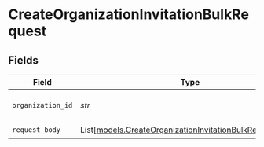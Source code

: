 # CreateOrganizationInvitationBulkRequest


## Fields

| Field                                                                                                                | Type                                                                                                                 | Required                                                                                                             | Description                                                                                                          | Example                                                                                                              |
| -------------------------------------------------------------------------------------------------------------------- | -------------------------------------------------------------------------------------------------------------------- | -------------------------------------------------------------------------------------------------------------------- | -------------------------------------------------------------------------------------------------------------------- | -------------------------------------------------------------------------------------------------------------------- |
| `organization_id`                                                                                                    | *str*                                                                                                                | :heavy_check_mark:                                                                                                   | The organization ID.                                                                                                 | org_12345                                                                                                            |
| `request_body`                                                                                                       | List[[models.CreateOrganizationInvitationBulkRequestBody](../models/createorganizationinvitationbulkrequestbody.md)] | :heavy_check_mark:                                                                                                   | N/A                                                                                                                  |                                                                                                                      |